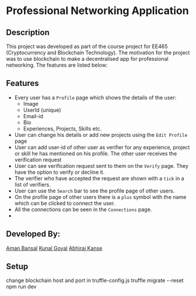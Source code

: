 # Professional Networking Application

## Description
This project was developed as part of the course project for EE465 (Cryptocurrency and Blockchain Technology). The motivation for the project was to use blockchain to make a decentralised app for professional networking. The features are listed below:

## Features
* Every user has a `Profile` page which shows the details of the user:
  - Image
  - UserId (unique)
  - Email-id
  - Bio
  - Experiences, Projects, Skills etc.
* User can change his details or add new projects using the `Edit Profile` page
* User can add user-id of other user as verifier for any experience, project or skill he has mentioned on his profile. The other user receives the verification request
* User can see verification request sent to them on the `Verify` page. They have the option to verify or decline it.
* The verifier who have accepted the request are shown with a `tick` in a list of verifiers.
* User can use the `Search` bar to see the profile page of other users.
* On the profile page of other users there is a `plus` symbol with the name which can be clicked to connect the user.
* All the connections can be seen in the `Connections` page.
* 
## Developed By:
[Aman Bansal](https://github.com/aman0456)
[Kunal Goyal](https://github.com/kgoyal98)
[Abhiraj Kanse](https://github.com/ASKanse)

## Setup
change blockchain host and port in truffle-config.js
truffle migrate --reset
npm run dev
